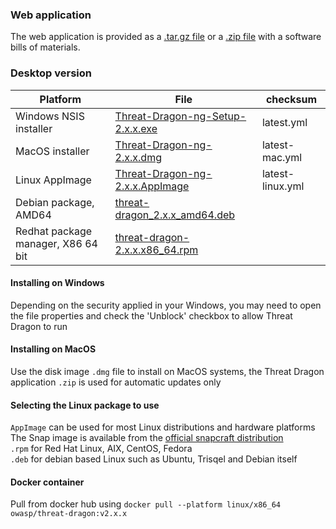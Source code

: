 ### Web application

The web application is provided as a [.tar.gz file][tar] or a [.zip file][zip] with a software bills of materials.

### Desktop version

|Platform | File | checksum |
|-- | -- | -- |
|Windows NSIS installer | [Threat-Dragon-ng-Setup-2.x.x.exe][exe] | latest.yml |
|MacOS installer | [Threat-Dragon-ng-2.x.x.dmg][dmg] | latest-mac.yml |
|Linux AppImage | [Threat-Dragon-ng-2.x.x.AppImage][app] | latest-linux.yml |
|Debian package, AMD64 | [threat-dragon_2.x.x_amd64.deb][deb] |  |
|Redhat package manager, X86 64 bit | [threat-dragon-2.x.x.x86_64.rpm][rpm] |  |

#### Installing on Windows

Depending on the security applied in your Windows, you may need to open the file properties
and check the 'Unblock' checkbox to allow Threat Dragon to run  

#### Installing on MacOS

Use the disk image `.dmg` file to install on MacOS systems,
the Threat Dragon application `.zip` is used for automatic updates only

#### Selecting the Linux package to use

`AppImage` can be used for most Linux distributions and hardware platforms  
The Snap image is available from the [official snapcraft distribution][snap]  
`.rpm` for Red Hat Linux, AIX, CentOS, Fedora  
`.deb` for debian based Linux such as Ubuntu, Trisqel and Debian itself  

#### Docker container

Pull from docker hub using `docker pull --platform linux/x86_64 owasp/threat-dragon:v2.x.x`  

[app]: https://github.com/OWASP/threat-dragon/releases/download/v2.x.x/Threat-Dragon-ng-2.x.x.AppImage
[deb]: https://github.com/OWASP/threat-dragon/releases/download/v2.x.x/threat-dragon_2.x.x_amd64.deb
[dmg]: https://github.com/OWASP/threat-dragon/releases/download/v2.x.x/Threat-Dragon-ng-2.x.x.dmg
[exe]: https://github.com/OWASP/threat-dragon/releases/download/v2.x.x/Threat-Dragon-ng-Setup-2.x.x.exe
[rpm]: https://github.com/OWASP/threat-dragon/releases/download/v2.x.x/threat-dragon-2.x.x.x86_64.rpm
[snap]: https://snapcraft.io/threat-dragon
[tar]: https://github.com/OWASP/threat-dragon/archive/refs/tags/v2.x.x.tar.gz
[zip]: https://github.com/OWASP/threat-dragon/archive/refs/tags/v2.x.x.zip
